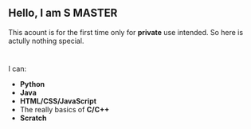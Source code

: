 Hello, I am **S MASTER**
-
This acount is for the first time only for **private** use intended.
So here is actully nothing special.
#
I can:
- **Python**
- **Java**
- **HTML/CSS/JavaScript**
- The really basics of **C/C++**
- **Scratch**
